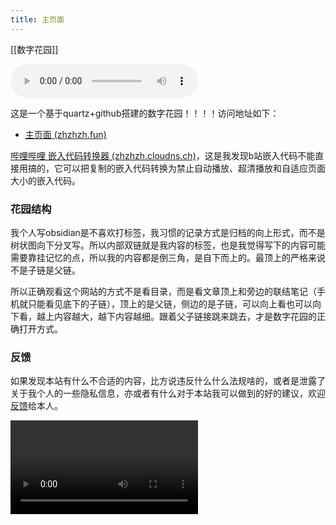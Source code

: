 ```yaml
---
title: 主页面
---
```

[[数字花园]]

<audio controls><source src="https://c.zhzhzh.fun/d/123%E4%BA%91%E7%9B%98/%E8%A7%86%E9%A2%91/%E5%B9%95%E5%90%8E%E7%94%9F%E6%B4%BB%20(%E6%99%AE%E9%80%9A%E4%BA%BA%E7%94%9F)-%E6%B5%B7%E6%B4%8Bbro%26%E9%87%8C%E6%98%82Leo.mp3?sign=WoAHNzmgecGtSkIdGnlJpzSauj2ZWsRzFDDtbK1kdpA=:0" type="audio/mpeg">您的浏览器不支持音频标签。</audio>


这是一个基于quartz+github搭建的数字花园！！！！访问地址如下：

- [主页面 (zhzhzh.fun)](https://www.zhzhzh.fun/)


[哔哩哔哩 嵌入代码转换器 (zhzhzh.cloudns.ch)](https://a.zhzhzh.cloudns.ch/b%E7%AB%99%E5%B5%8C%E5%85%A5%E4%BB%A3%E7%A0%81%E8%BD%AC%E6%8D%A2%E5%99%A8.html)，这是我发现b站嵌入代码不能直接用搞的，它可以把复制的嵌入代码转换为禁止自动播放、超清播放和自适应页面大小的嵌入代码。

### 花园结构

我个人写obsidian是不喜欢打标签，我习惯的记录方式是归档的向上形式，而不是树状图向下分叉写。所以内部双链就是我内容的标签，也是我觉得写下的内容可能需要靠挂记忆的点，所以我的内容都是倒三角，是自下而上的。最顶上的严格来说不是子链是父链。

所以正确观看这个网站的方式不是看目录，而是看文章顶上和旁边的联结笔记（手机就只能看见底下的子链），顶上的是父链，侧边的是子链，可以向上看也可以向下看，越上内容越大，越下内容越细。跟着父子链接跳来跳去，才是数字花园的正确打开方式。

### 反馈
如果发现本站有什么不合适的内容，比方说违反什么什么法规啥的，或者是泄露了关于我个人的一些隐私信息，亦或者有什么对于本站我可以做到的好的建议，欢迎[反馈](https://flowus.cn/form/e8167efc-bbec-4a20-88c8-653573e5139e)给本人。

<video controls style="max-width: 100%; height: auto;"><source src="https://c.zhzhzh.fun/d/%E4%B8%80%E5%88%BB%E7%9B%B8%E5%86%8C/db7af1e5473245aa6634b0de91ab2fbf.mp4?sign=NWSCdALD4wWNr5XZ2kLdeVJAqtEE07HpMJmqyzPaboc=:0" type="video/mp4">您的浏览器不支持视频标签。</video>